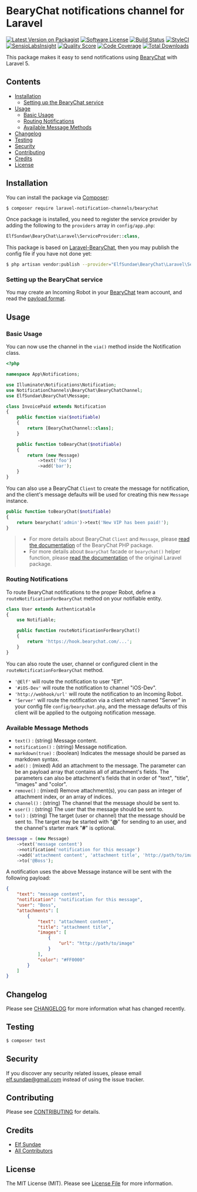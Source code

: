 # BearyChat notifications channel for Laravel

[![Latest Version on Packagist](https://img.shields.io/packagist/v/laravel-notification-channels/bearychat.svg?style=flat-square)](https://packagist.org/packages/laravel-notification-channels/bearychat)
[![Software License](https://img.shields.io/badge/license-MIT-brightgreen.svg?style=flat-square)](LICENSE.md)
[![Build Status](https://img.shields.io/travis/laravel-notification-channels/bearychat/master.svg?style=flat-square)](https://travis-ci.org/laravel-notification-channels/bearychat)
[![StyleCI](https://styleci.io/repos/66657812/shield)](https://styleci.io/repos/66657812)
[![SensioLabsInsight](https://img.shields.io/sensiolabs/i/69edea46-6837-4c7c-9b2f-11c8e320379b.svg?style=flat-square)](https://insight.sensiolabs.com/projects/69edea46-6837-4c7c-9b2f-11c8e320379b)
[![Quality Score](https://img.shields.io/scrutinizer/g/laravel-notification-channels/bearychat.svg?style=flat-square)](https://scrutinizer-ci.com/g/laravel-notification-channels/bearychat)
[![Code Coverage](https://img.shields.io/scrutinizer/coverage/g/laravel-notification-channels/bearychat/master.svg?style=flat-square)](https://scrutinizer-ci.com/g/laravel-notification-channels/bearychat/?branch=master)
[![Total Downloads](https://img.shields.io/packagist/dt/laravel-notification-channels/bearychat.svg?style=flat-square)](https://packagist.org/packages/laravel-notification-channels/bearychat)

This package makes it easy to send notifications using [BearyChat][] with Laravel 5.

## Contents

- [Installation](#installation)
  - [Setting up the BearyChat service](#setting-up-the-bearychat-service)
- [Usage](#usage)
  - [Basic Usage](#basic-usage)
  - [Routing Notifications](#routing-notifications)
  - [Available Message Methods](#available-message-methods)
- [Changelog](#changelog)
- [Testing](#testing)
- [Security](#security)
- [Contributing](#contributing)
- [Credits](#credits)
- [License](#license)


## Installation

You can install the package via [Composer][]:

```sh
$ composer require laravel-notification-channels/bearychat
```

Once package is installed, you need to register the service provider by adding the following to the `providers` array in `config/app.php`:

```php
ElfSundae\BearyChat\Laravel\ServiceProvider::class,
```

This package is based on [Laravel-BearyChat][], then you may publish the config file if you have not done yet:

```sh
$ php artisan vendor:publish --provider="ElfSundae\BearyChat\Laravel\ServiceProvider"
```

### Setting up the BearyChat service

You may create an Incoming Robot in your [BearyChat][] team account, and read the [payload format][Incoming].

## Usage

### Basic Usage

You can now use the channel in the `via()` method inside the Notification class.

```php
<?php

namespace App\Notifications;

use Illuminate\Notifications\Notification;
use NotificationChannels\BearyChat\BearyChatChannel;
use ElfSundae\BearyChat\Message;

class InvoicePaid extends Notification
{
    public function via($notifiable)
    {
        return [BearyChatChannel::class];
    }

    public function toBearyChat($notifiable)
    {
        return (new Message)
            ->text('foo')
            ->add('bar');
    }
}
```

You can also use a BearyChat `Client`  to create the message for notification, and the client's message defaults will be used for creating this new `Message` instance.

```php
public function toBearyChat($notifiable)
{
    return bearychat('admin')->text('New VIP has been paid!');
}
```

> + For more details about BearyChat `Client` and `Message`, please [read the documentation][PHP-BearyChat] of the BearyChat PHP package.
> + For more details about `BearyChat` facade or `bearychat()` helper function, please [read the documentation][Laravel-BearyChat] of the original Laravel package.

### Routing Notifications

To route BearyChat notifications to the proper Robot, define a `routeNotificationForBearyChat` method on your notifiable entity.

```php
class User extends Authenticatable
{
    use Notifiable;

    public function routeNotificationForBearyChat()
    {
        return 'https://hook.bearychat.com/...';
    }
}
```

You can also route the user, channel or configured client in the `routeNotificationForBearyChat` method.

- `'@Elf'` will route the notification to user "Elf".
- `'#iOS-Dev'` will route the notification to channel "iOS-Dev".
- `'http://webhook/url'` will route the notification to an Incoming Robot.
- `'Server'` will route the notification via a client which named "Server" in your config file `config/bearychat.php`, and the message defaults of this client will be applied to the outgoing notification message.

### Available Message Methods

- `text()` : (string) Message content.
- `notification()` : (string) Message notification.
- `markdown(true)` : (boolean) Indicates the message should be parsed as markdown syntax.
- `add()` : (mixed) Add an attachment to the message. The parameter can be an payload array that contains all of attachment's fields. The parameters can also be attachment's fields that in order of "text", "title", "images" and "color".
- `remove()` : (mixed) Remove attachment(s), you can pass an integer of attachment index, or an array of indices.
- `channel()` : (string) The channel that the message should be sent to.
- `user()` : (string) The user that the message should be sent to.
- `to()` : (string) The target (user or channel) that the message should be sent to. The target may be started with "**@**" for sending to an user, and the channel's starter mark "**#**" is optional.

```php
$message = (new Message)
    ->text('message content')
    ->notification('notification for this message')
    ->add('attachment content', 'attachment title', 'http://path/to/image', '#FF0000')
    ->to('@Boss');
```

A notification uses the above Message instance will be sent with the following payload:

```json
{
    "text": "message content",
    "notification": "notification for this message",
    "user": "Boss",
    "attachments": [
        {
            "text": "attachment content",
            "title": "attachment title",
            "images": [
                {
                    "url": "http://path/to/image"
                }
            ],
            "color": "#FF0000"
        }
    ]
}
```

## Changelog

Please see [CHANGELOG](CHANGELOG.md) for more information what has changed recently.

## Testing

``` bash
$ composer test
```

## Security

If you discover any security related issues, please email elf.sundae@gmail.com instead of using the issue tracker.

## Contributing

Please see [CONTRIBUTING](CONTRIBUTING.md) for details.

## Credits

- [Elf Sundae](https://github.com/ElfSundae)
- [All Contributors](../../contributors)

## License

The MIT License (MIT). Please see [License File](LICENSE.md) for more information.


[BearyChat]: https://bearychat.com
[Composer]: https://getcomposer.org
[Laravel-BearyChat]: https://github.com/ElfSundae/laravel-bearychat
[PHP-BearyChat]: https://github.com/ElfSundae/bearychat
[Incoming]: https://bearychat.com/integrations/incoming
